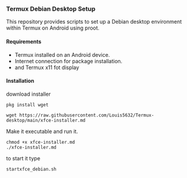 ### Termux Debian Desktop Setup

This repository provides scripts to set up a Debian desktop environment within Termux on Android using proot.

#### Requirements

- Termux installed on an Android device.
- Internet connection for package installation.
- and Termux x11 fot display 


#### Installation

download installer
```
pkg install wget
```
```
wget https://raw.githubusercontent.com/Louis5632/Termux-desktop/main/xfce-installer.md
```

Make it executable and run it.

```
chmod +x xfce-installer.md
./xfce-installer.md
```
to start it type 
```
startxfce_debian.sh
```



